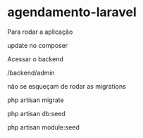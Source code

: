 # agendamento-laravel

Para rodar a aplicação

update no composer

Acessar o backend

/backend/admin

não se esqueçam de rodar as migrations

php artisan migrate

php artisan db:seed

php artisan module:seed 
